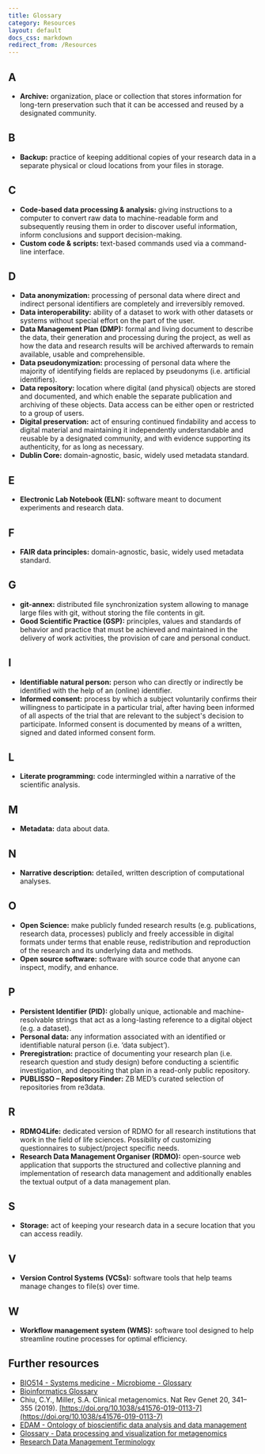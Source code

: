 ```yaml
---
title: Glossary
category: Resources
layout: default
docs_css: markdown
redirect_from: /Resources
---
```


## A
* **Archive:** organization, place or collection that stores information for long-tern preservation such that it can be accessed and reused by a designated community.

## B
* **Backup:** practice of keeping additional copies of your research data in a separate physical or cloud locations from your files in storage.

## C
* **Code-based data processing & analysis:** giving instructions to a computer to convert raw data to machine-readable form and subsequently reusing them in order to discover useful information, inform conclusions and support decision-making.
* **Custom code & scripts:** text-based commands used via a command-line interface.

## D
* **Data anonymization:** processing of personal data where direct and indirect personal identifiers are completely and irreversibly removed. 
* **Data interoperability:** ability of a dataset to work with other datasets or systems without special effort on the part of the user.
* **Data Management Plan (DMP):** formal and living document to describe the data, their generation and processing during the project, as well as how the data and research results will be archived afterwards to remain available, usable and comprehensible.
* **Data pseudonymization:** processing of personal data where the majority of identifying fields are replaced by pseudonyms (i.e. artificial identifiers). 
* **Data repository:** location where digital (and physical) objects are stored and documented, and which enable the separate publication and archiving of these objects. Data access can be either open or restricted to a group of users.
* **Digital preservation:** act of ensuring continued findability and access to digital material and maintaining it independently understandable and reusable by a designated community, and with evidence supporting its authenticity, for as long as necessary.
* **Dublin Core:** domain-agnostic, basic, widely used metadata standard.

## E
* **Electronic Lab Notebook (ELN):** software meant to document experiments and research data.

## F
* **FAIR data principles:** domain-agnostic, basic, widely used metadata standard.

## G
* **git-annex:** distributed file synchronization system allowing to manage large files with git, without storing the file contents in git.
* **Good Scientific Practice (GSP):** principles, values and standards of behavior and practice that must be achieved and maintained in the delivery of work activities, the provision of care and personal conduct.

## I
* **Identifiable natural person:**  person who can directly or indirectly be identified with the help of an (online) identifier.
* **Informed consent:** process by which a subject voluntarily confirms their willingness to participate in a particular trial, after having been informed of all aspects of the trial that are relevant to the subject's decision to participate. Informed consent is documented by means of a written, signed and dated informed consent form.

## L
* **Literate programming:** code intermingled within a narrative of the scientific analysis.

## M
* **Metadata:** data about data.

## N
* **Narrative description:** detailed, written description of computational analyses.

## O
* **Open Science:** make publicly funded research results (e.g. publications, research data, processes) publicly and freely accessible in digital formats under terms that enable reuse, redistribution and reproduction of the research and its underlying data and methods.
* **Open source software:** software with source code that anyone can inspect, modify, and enhance.

## P
* **Persistent Identifier (PID):** globally unique, actionable and machine-resolvable strings that act as a long-lasting reference to a digital object (e.g. a dataset).
* **Personal data:** any information associated with an identified or identifiable natural person (i.e. ‘data subject’).
* **Preregistration:** practice of documenting your research plan (i.e. research question and study design) before conducting a scientific investigation, and depositing that plan in a read-only public repository.
* **PUBLISSO – Repository Finder:** ZB MED’s curated selection of repositories from re3data.

## R
* **RDMO4Life:** dedicated version of RDMO for all research institutions that work in the field of life sciences. Possibility of customizing questionnaires to subject/project specific needs.
* **Research Data Management Organiser (RDMO):** open-source web application that supports the structured and collective planning and implementation of research data management and additionally enables the textual output of a data management plan.

## S
* **Storage:** act of keeping your research data in a secure location that you can access readily.

## V
* **Version Control Systems (VCSs):** software tools that help teams manage changes to file(s) over time. 

## W
* **Workflow management system (WMS):** software tool designed to help streamline routine processes for optimal efficiency.

## Further resources
* [BIO514 - Systems medicine - Microbiome - Glossary](http://siobhonlegan.com/BIO514-microbiome/#glossary)
* [Bioinformatics Glossary](https://onlinelibrary.wiley.com/doi/pdf/10.1002/9780470904640.app3)
* Chiu, C.Y., Miller, S.A. Clinical metagenomics. Nat Rev Genet 20, 341–355 (2019). [https://doi.org/10.1038/s41576-019-0113-7](https://doi.org/10.1038/s41576-019-0113-7)
* [EDAM - Ontology of bioscientific data analysis and data management](http://edamontology.org/page)
* [Glossary - Data processing and visualization for metagenomics](https://carpentries-lab.github.io/metagenomics-analysis/reference.html)
* [Research Data Management Terminology](https://codata.org/initiatives/data-science-and-stewardship/rdm-terminology-wg/rdm-terminology/)
